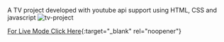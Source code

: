 A TV project developed with youtube api support using HTML, CSS and javascript
![tv-project](mytv.gif "A TV project developed with youtube api support using HTML, CSS and javascript")

[For Live Mode Click Here]( https://mytv-project-with-html-css-and-javascript.vercel.app/){:target="_blank" rel="noopener"}
